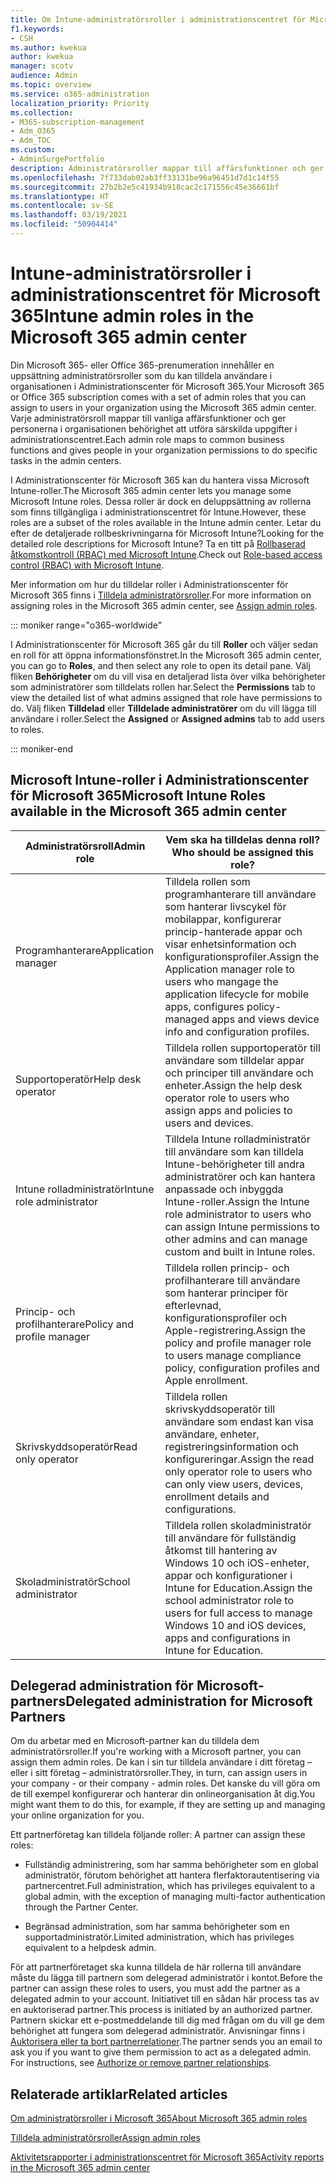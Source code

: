 ```yaml
---
title: Om Intune-administratörsroller i administrationscentret för Microsoft 365
f1.keywords:
- CSH
ms.author: kwekua
author: kwekua
manager: scotv
audience: Admin
ms.topic: overview
ms.service: o365-administration
localization_priority: Priority
ms.collection:
- M365-subscription-management
- Adm_O365
- Adm_TOC
ms.custom:
- AdminSurgePortfolio
description: Administratörsroller mappar till affärsfunktioner och ger behörighet att utföra särskilda uppgifter i administrationscentret. Tjänstadministratören öppnar till exempel supportbegäranden hos Microsoft.
ms.openlocfilehash: 7f733dab02ab3ff33131be96a96451d7d1c14f55
ms.sourcegitcommit: 27b2b2e5c41934b918cac2c171556c45e36661bf
ms.translationtype: HT
ms.contentlocale: sv-SE
ms.lasthandoff: 03/19/2021
ms.locfileid: "50904414"
---
```

# <a name="intune-admin-roles-in-the-microsoft-365-admin-center"></a><span data-ttu-id="604e9-104">Intune-administratörsroller i administrationscentret för Microsoft 365</span><span class="sxs-lookup"><span data-stu-id="604e9-104">Intune admin roles in the Microsoft 365 admin center</span></span>

<span data-ttu-id="604e9-105">Din Microsoft 365- eller Office 365-prenumeration innehåller en uppsättning administratörsroller som du kan tilldela användare i organisationen i Administrationscenter för Microsoft 365.</span><span class="sxs-lookup"><span data-stu-id="604e9-105">Your Microsoft 365 or Office 365 subscription comes with a set of admin roles that you can assign to users in your organization using the Microsoft 365 admin center.</span></span> <span data-ttu-id="604e9-106">Varje administratörsroll mappar till vanliga affärsfunktioner och ger personerna i organisationen behörighet att utföra särskilda uppgifter i administrationscentret.</span><span class="sxs-lookup"><span data-stu-id="604e9-106">Each admin role maps to common business functions and gives people in your organization permissions to do specific tasks in the admin centers.</span></span>

<span data-ttu-id="604e9-107">I Administrationscenter för Microsoft 365 kan du hantera vissa Microsoft Intune-roller.</span><span class="sxs-lookup"><span data-stu-id="604e9-107">The Microsoft 365 admin center lets you manage some Microsoft Intune roles.</span></span> <span data-ttu-id="604e9-108">Dessa roller är dock en deluppsättning av rollerna som finns tillgängliga i administrationscentret för Intune.</span><span class="sxs-lookup"><span data-stu-id="604e9-108">However, these roles are a subset of the roles available in the Intune admin center.</span></span> <span data-ttu-id="604e9-109">Letar du efter de detaljerade rollbeskrivningarna för Microsoft Intune?</span><span class="sxs-lookup"><span data-stu-id="604e9-109">Looking for the detailed role descriptions for Microsoft Intune?</span></span> <span data-ttu-id="604e9-110">Ta en titt på [Rollbaserad åtkomstkontroll (RBAC) med Microsoft Intune](/mem/intune/fundamentals/role-based-access-control).</span><span class="sxs-lookup"><span data-stu-id="604e9-110">Check out [Role-based access control (RBAC) with Microsoft Intune](/mem/intune/fundamentals/role-based-access-control).</span></span>

<span data-ttu-id="604e9-111">Mer information om hur du tilldelar roller i Administrationscenter för Microsoft 365 finns i [Tilldela administratörsroller](assign-admin-roles.md).</span><span class="sxs-lookup"><span data-stu-id="604e9-111">For more information on assigning roles in the Microsoft 365 admin center, see [Assign admin roles](assign-admin-roles.md).</span></span>

::: moniker range="o365-worldwide"

<span data-ttu-id="604e9-112">I Administrationscenter för Microsoft 365 går du till **Roller** och väljer sedan en roll för att öppna informationsfönstret.</span><span class="sxs-lookup"><span data-stu-id="604e9-112">In the Microsoft 365 admin center, you can go to **Roles**, and then select any role to open its detail pane.</span></span> <span data-ttu-id="604e9-113">Välj fliken **Behörigheter** om du vill visa en detaljerad lista över vilka behörigheter som administratörer som tilldelats rollen har.</span><span class="sxs-lookup"><span data-stu-id="604e9-113">Select the **Permissions** tab to view the detailed list of what admins assigned that role have permissions to do.</span></span> <span data-ttu-id="604e9-114">Välj fliken **Tilldelad** eller **Tilldelade administratörer** om du vill lägga till användare i roller.</span><span class="sxs-lookup"><span data-stu-id="604e9-114">Select the **Assigned** or **Assigned admins** tab to add users to roles.</span></span>

::: moniker-end

## <a name="microsoft-intune-roles-available-in-the-microsoft-365-admin-center"></a><span data-ttu-id="604e9-115">Microsoft Intune-roller i Administrationscenter för Microsoft 365</span><span class="sxs-lookup"><span data-stu-id="604e9-115">Microsoft Intune Roles available in the Microsoft 365 admin center</span></span>

|<span data-ttu-id="604e9-116">Administratörsroll</span><span class="sxs-lookup"><span data-stu-id="604e9-116">Admin role</span></span>     |<span data-ttu-id="604e9-117">Vem ska ha tilldelas denna roll?</span><span class="sxs-lookup"><span data-stu-id="604e9-117">Who should be assigned this role?</span></span>  |
|---------|---------|
|<span data-ttu-id="604e9-118">Programhanterare</span><span class="sxs-lookup"><span data-stu-id="604e9-118">Application manager</span></span>     |   <span data-ttu-id="604e9-119">Tilldela rollen som programhanterare till användare som hanterar livscykel för mobilappar, konfigurerar princip-hanterade appar och visar enhetsinformation och konfigurationsprofiler.</span><span class="sxs-lookup"><span data-stu-id="604e9-119">Assign the Application manager role to users who mangage the application lifecycle for mobile apps, configures policy-managed apps and views device info and configuration profiles.</span></span>  |
|<span data-ttu-id="604e9-120">Supportoperatör</span><span class="sxs-lookup"><span data-stu-id="604e9-120">Help desk operator</span></span>     |   <span data-ttu-id="604e9-121">Tilldela rollen supportoperatör till användare som tilldelar appar och principer till användare och enheter.</span><span class="sxs-lookup"><span data-stu-id="604e9-121">Assign the help desk operator role to users who assign apps and policies to users and devices.</span></span> |
|<span data-ttu-id="604e9-122">Intune rolladministratör</span><span class="sxs-lookup"><span data-stu-id="604e9-122">Intune role administrator</span></span>    |   <span data-ttu-id="604e9-123">Tilldela Intune rolladministratör till användare som kan tilldela Intune-behörigheter till andra administratörer och kan hantera anpassade och inbyggda Intune-roller.</span><span class="sxs-lookup"><span data-stu-id="604e9-123">Assign the Intune role administrator to users who can assign Intune permissions to other admins and can manage custom and built in Intune roles.</span></span>   |
|<span data-ttu-id="604e9-124">Princip- och profilhanterare</span><span class="sxs-lookup"><span data-stu-id="604e9-124">Policy and profile manager</span></span>     |   <span data-ttu-id="604e9-125">Tilldela rollen princip- och profilhanterare till användare som hanterar principer för efterlevnad, konfigurationsprofiler och Apple-registrering.</span><span class="sxs-lookup"><span data-stu-id="604e9-125">Assign the policy and profile manager role to users manage compliance policy, configuration profiles and Apple enrollment.</span></span>   |
|<span data-ttu-id="604e9-126">Skrivskyddsoperatör</span><span class="sxs-lookup"><span data-stu-id="604e9-126">Read only operator</span></span>     |   <span data-ttu-id="604e9-127">Tilldela rollen skrivskyddsoperatör till användare som endast kan visa användare, enheter, registreringsinformation och konfigureringar.</span><span class="sxs-lookup"><span data-stu-id="604e9-127">Assign the read only operator role to users who can only view users, devices, enrollment details and configurations.</span></span>   |
|<span data-ttu-id="604e9-128">Skoladministratör</span><span class="sxs-lookup"><span data-stu-id="604e9-128">School administrator</span></span>     |   <span data-ttu-id="604e9-129">Tilldela rollen skoladministratör till användare för fullständig åtkomst till hantering av Windows 10 och iOS-enheter, appar och konfigurationer i Intune for Education.</span><span class="sxs-lookup"><span data-stu-id="604e9-129">Assign the school administrator role to users for full access to manage Windows 10 and iOS devices, apps and configurations in Intune for Education.</span></span>   |

## <a name="delegated-administration-for-microsoft-partners"></a><span data-ttu-id="604e9-130">Delegerad administration för Microsoft-partners</span><span class="sxs-lookup"><span data-stu-id="604e9-130">Delegated administration for Microsoft Partners</span></span>

<span data-ttu-id="604e9-131">Om du arbetar med en Microsoft-partner kan du tilldela dem administratörsroller.</span><span class="sxs-lookup"><span data-stu-id="604e9-131">If you're working with a Microsoft partner, you can assign them admin roles.</span></span> <span data-ttu-id="604e9-132">De kan i sin tur tilldela användare i ditt företag – eller i sitt företag – administratörsroller.</span><span class="sxs-lookup"><span data-stu-id="604e9-132">They, in turn, can assign users in your company - or their company - admin roles.</span></span> <span data-ttu-id="604e9-133">Det kanske du vill göra om de till exempel konfigurerar och hanterar din onlineorganisation åt dig.</span><span class="sxs-lookup"><span data-stu-id="604e9-133">You might want them to do this, for example, if they are setting up and managing your online organization for you.</span></span>
  
<span data-ttu-id="604e9-134">Ett partnerföretag kan tilldela följande roller: </span><span class="sxs-lookup"><span data-stu-id="604e9-134">A partner can assign these roles:</span></span>
  
- <span data-ttu-id="604e9-135">Fullständig administrering, som har samma behörigheter som en global administratör, förutom behörighet att hantera flerfaktorautentisering via partnercentret.</span><span class="sxs-lookup"><span data-stu-id="604e9-135">Full administration, which has privileges equivalent to a global admin, with the exception of managing multi-factor authentication through the Partner Center.</span></span>

- <span data-ttu-id="604e9-136">Begränsad administration, som har samma behörigheter som en supportadministratör.</span><span class="sxs-lookup"><span data-stu-id="604e9-136">Limited administration, which has privileges equivalent to a helpdesk admin.</span></span>

<span data-ttu-id="604e9-137">För att partnerföretaget ska kunna tilldela de här rollerna till användare måste du lägga till partnern som delegerad administratör i kontot.</span><span class="sxs-lookup"><span data-stu-id="604e9-137">Before the partner can assign these roles to users, you must add the partner as a delegated admin to your account.</span></span> <span data-ttu-id="604e9-138">Initiativet till en sådan här process tas av en auktoriserad partner.</span><span class="sxs-lookup"><span data-stu-id="604e9-138">This process is initiated by an authorized partner.</span></span> <span data-ttu-id="604e9-139">Partnern skickar ett e-postmeddelande till dig med frågan om du vill ge dem behörighet att fungera som delegerad administratör. Anvisningar finns i [Auktorisera eller ta bort partnerrelationer](../misc/add-partner.md).</span><span class="sxs-lookup"><span data-stu-id="604e9-139">The partner sends you an email to ask you if you want to give them permission to act as a delegated admin. For instructions, see [Authorize or remove partner relationships](../misc/add-partner.md).</span></span>
  
## <a name="related-articles"></a><span data-ttu-id="604e9-140">Relaterade artiklar</span><span class="sxs-lookup"><span data-stu-id="604e9-140">Related articles</span></span>

[<span data-ttu-id="604e9-141">Om administratörsroller i Microsoft 365</span><span class="sxs-lookup"><span data-stu-id="604e9-141">About Microsoft 365 admin roles</span></span>](about-admin-roles.md)

[<span data-ttu-id="604e9-142">Tilldela administratörsroller</span><span class="sxs-lookup"><span data-stu-id="604e9-142">Assign admin roles</span></span>](assign-admin-roles.md)

[<span data-ttu-id="604e9-143">Aktivitetsrapporter i administrationscentret för Microsoft 365</span><span class="sxs-lookup"><span data-stu-id="604e9-143">Activity reports in the Microsoft 365 admin center</span></span>](../activity-reports/activity-reports.md)